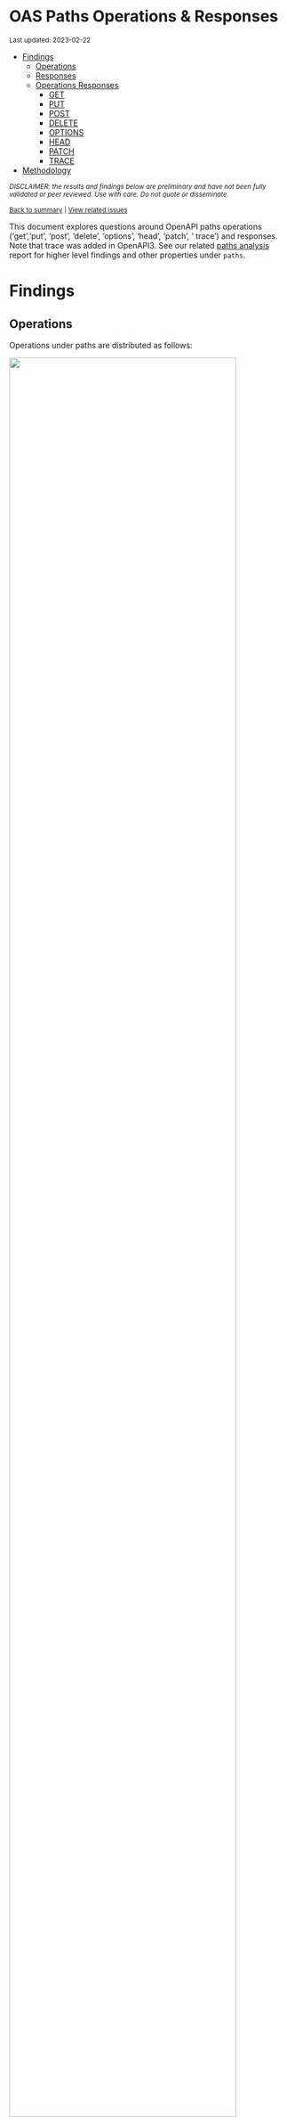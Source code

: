 OAS Paths Operations & Responses
================
<sup>Last updated: 2023-02-22</sup>

- <a href="#findings" id="toc-findings">Findings</a>
  - <a href="#operations" id="toc-operations">Operations</a>
  - <a href="#responses" id="toc-responses">Responses</a>
  - <a href="#operations-responses" id="toc-operations-responses">Operations
    Responses</a>
    - <a href="#get" id="toc-get">GET</a>
    - <a href="#put" id="toc-put">PUT</a>
    - <a href="#post" id="toc-post">POST</a>
    - <a href="#delete" id="toc-delete">DELETE</a>
    - <a href="#options" id="toc-options">OPTIONS</a>
    - <a href="#head" id="toc-head">HEAD</a>
    - <a href="#patch" id="toc-patch">PATCH</a>
    - <a href="#trace" id="toc-trace">TRACE</a>
- <a href="#methodology" id="toc-methodology">Methodology</a>

<sup>*DISCLAIMER: the results and findings below are preliminary and
have not been fully validated or peer reviewed. Use with care. Do not
quote or disseminate.*</sup>

<sup>[Back to summary](oas_summary.md) \| [View related
issues](https://github.com/postman-open-technologies/knowledge-base/labels/oas%3Aoperations)</sup>

This document explores questions around OpenAPI paths operations
(‘get’,‘put’, ‘post’, ‘delete’, ‘options’, ‘head’, ‘patch’, ’ trace’)
and responses. Note that trace was added in OpenAPI3. See our related
[paths analysis](oas_paths.md) report for higher level findings and
other properties under `paths`.

# Findings

## Operations

Operations under paths are distributed as follows:

<img src="oas_paths_operations_files/figure-gfm/oas_paths_operations-1.png" width="90%" />

<details>
<summary>
Table: Counts and percentages of operations under paths
</summary>

| operation |      n |       pct |
|:----------|-------:|----------:|
| get       | 171665 | 0.5086310 |
| post      |  94668 | 0.2804945 |
| put       |  31867 | 0.0944196 |
| delete    |  29825 | 0.0883693 |
| patch     |   8352 | 0.0247464 |
| options   |    775 | 0.0022963 |
| head      |    352 | 0.0010430 |

</details>

## Responses

- Across all 875,275 responses, the most common codes or values are
  `200` 287,227 (32.8%), `400` 97,316 (11.1%), `404` 88,594 (10.1%),
  `401` 78,891 (9%), and `500` 64,642 (7.4%)
- A number of unassigned, / invalid codes and extensions were found. See
  table below for details.
- No significant variations were observed across specification versions
  (2.x vs 3.x) or collections

<img src="oas_paths_operations_files/figure-gfm/oas_paths_responses-1.png" width="90%" />

<details>
<summary>
Table: Counts and percentages of responses under paths (across all
operations)
</summary>

| response                             |      n |       pct |
|:-------------------------------------|-------:|----------:|
| 200                                  | 287227 | 0.3281563 |
| 400                                  |  97316 | 0.1111833 |
| 404                                  |  88594 | 0.1012185 |
| 401                                  |  78891 | 0.0901328 |
| 500                                  |  64642 | 0.0738534 |
| 403                                  |  64138 | 0.0732775 |
| default                              |  52657 | 0.0601605 |
| 201                                  |  22753 | 0.0259953 |
| 204                                  |  21229 | 0.0242541 |
| 429                                  |  15637 | 0.0178652 |
| 405                                  |  11631 | 0.0132884 |
| 409                                  |   9316 | 0.0106435 |
| 422                                  |   7937 | 0.0090680 |
| 202                                  |   7378 | 0.0084294 |
| 503                                  |   6550 | 0.0074834 |
| 415                                  |   6430 | 0.0073463 |
| 406                                  |   5646 | 0.0064505 |
| 502                                  |   3326 | 0.0037999 |
| 501                                  |   3187 | 0.0036411 |
| 304                                  |   2244 | 0.0025638 |
| 410                                  |   1752 | 0.0020017 |
| 504                                  |   1697 | 0.0019388 |
| 408                                  |   1431 | 0.0016349 |
| 412                                  |   1227 | 0.0014018 |
| 5XX                                  |   1017 | 0.0011619 |
| 480                                  |    964 | 0.0011014 |
| 4XX                                  |    886 | 0.0010123 |
| 481                                  |    872 | 0.0009963 |
| 482                                  |    730 | 0.0008340 |
| 302                                  |    679 | 0.0007758 |
| 483                                  |    536 | 0.0006124 |
| 402                                  |    528 | 0.0006032 |
| 413                                  |    507 | 0.0005792 |
| 300                                  |    414 | 0.0004730 |
| 484                                  |    405 | 0.0004627 |
| 420                                  |    386 | 0.0004410 |
| 207                                  |    360 | 0.0004113 |
| 485                                  |    285 | 0.0003256 |
| 301                                  |    271 | 0.0003096 |
| 307                                  |    212 | 0.0002422 |
| 505                                  |    202 | 0.0002308 |
| 203                                  |    198 | 0.0002262 |
| 486                                  |    183 | 0.0002091 |
| 414                                  |    179 | 0.0002045 |
| 303                                  |    148 | 0.0001691 |
| 206                                  |    143 | 0.0001634 |
| 418                                  |    137 | 0.0001565 |
| 487                                  |    124 | 0.0001417 |
| 205                                  |    102 | 0.0001165 |
| 416                                  |     93 | 0.0001063 |
| 417                                  |     91 | 0.0001040 |
| 419                                  |     91 | 0.0001040 |
| 456                                  |     73 | 0.0000834 |
| 426                                  |     69 | 0.0000788 |
| 424                                  |     68 | 0.0000777 |
| 488                                  |     65 | 0.0000743 |
| 555                                  |     62 | 0.0000708 |
| 449                                  |     56 | 0.0000640 |
| 529                                  |     55 | 0.0000628 |
| 423                                  |     46 | 0.0000526 |
| 489                                  |     46 | 0.0000526 |
| 308                                  |     45 | 0.0000514 |
| 490                                  |     39 | 0.0000446 |
| 510                                  |     39 | 0.0000446 |
| 210                                  |     37 | 0.0000423 |
| 299                                  |     37 | 0.0000423 |
| 411                                  |     37 | 0.0000423 |
| 491                                  |     34 | 0.0000388 |
| 596                                  |     34 | 0.0000388 |
| 599                                  |     30 | 0.0000343 |
| 999                                  |     30 | 0.0000343 |
| 492                                  |     29 | 0.0000331 |
| 461                                  |     26 | 0.0000297 |
| 512                                  |     26 | 0.0000297 |
| 520                                  |     26 | 0.0000297 |
| 507                                  |     25 | 0.0000286 |
| 909                                  |     25 | 0.0000286 |
| 493                                  |     24 | 0.0000274 |
| 515                                  |     23 | 0.0000263 |
| 521                                  |     23 | 0.0000263 |
| 101                                  |     22 | 0.0000251 |
| 494                                  |     22 | 0.0000251 |
| 495                                  |     22 | 0.0000251 |
| 553                                  |     22 | 0.0000251 |
| 407                                  |     21 | 0.0000240 |
| 496                                  |     20 | 0.0000228 |
| 460                                  |     19 | 0.0000217 |
| 497                                  |     19 | 0.0000217 |
| 499                                  |     19 | 0.0000217 |
| 498                                  |     18 | 0.0000206 |
| x-csm-error-codes                    |     18 | 0.0000206 |
| 421                                  |     16 | 0.0000183 |
| 100                                  |     12 | 0.0000137 |
| 2XX                                  |     12 | 0.0000137 |
| 428                                  |     10 | 0.0000114 |
| 506                                  |     10 | 0.0000114 |
| 462                                  |      9 | 0.0000103 |
| 508                                  |      9 | 0.0000103 |
| 425                                  |      8 | 0.0000091 |
| 509                                  |      8 | 0.0000091 |
| 511                                  |      8 | 0.0000091 |
| 900                                  |      8 | 0.0000091 |
| 430                                  |      7 | 0.0000080 |
| 531                                  |      7 | 0.0000080 |
| 102                                  |      6 | 0.0000069 |
| 451                                  |      6 | 0.0000069 |
| 457                                  |      6 | 0.0000069 |
| 467                                  |      6 | 0.0000069 |
| 513                                  |      6 | 0.0000069 |
| 514                                  |      6 | 0.0000069 |
| 450                                  |      5 | 0.0000057 |
| 463                                  |      5 | 0.0000057 |
| 477                                  |      5 | 0.0000057 |
| 478                                  |      5 | 0.0000057 |
| 479                                  |      5 | 0.0000057 |
| 516                                  |      5 | 0.0000057 |
| 910                                  |      5 | 0.0000057 |
| x-notification                       |      5 | 0.0000057 |
| x-vendor-operation-response-property |      5 | 0.0000057 |
| 208                                  |      4 | 0.0000046 |
| 226                                  |      4 | 0.0000046 |
| 440                                  |      4 | 0.0000046 |
| 465                                  |      4 | 0.0000046 |
| 466                                  |      4 | 0.0000046 |
| 522                                  |      4 | 0.0000046 |
| 523                                  |      4 | 0.0000046 |
| 550                                  |      4 | 0.0000046 |
| 703                                  |      4 | 0.0000046 |
| x-32700                              |      4 | 0.0000046 |
| x-std-errors                         |      4 | 0.0000046 |
| 222                                  |      3 | 0.0000034 |
| 438                                  |      3 | 0.0000034 |
| 455                                  |      3 | 0.0000034 |
| 458                                  |      3 | 0.0000034 |
| 464                                  |      3 | 0.0000034 |
| 468                                  |      3 | 0.0000034 |
| 475                                  |      3 | 0.0000034 |
| 517                                  |      3 | 0.0000034 |
| 524                                  |      3 | 0.0000034 |
| 525                                  |      3 | 0.0000034 |
| 526                                  |      3 | 0.0000034 |
| 527                                  |      3 | 0.0000034 |
| 540                                  |      3 | 0.0000034 |
| 552                                  |      3 | 0.0000034 |
| x-3                                  |      3 | 0.0000034 |
| x-32602                              |      3 | 0.0000034 |
| 236                                  |      2 | 0.0000023 |
| 444                                  |      2 | 0.0000023 |
| 448                                  |      2 | 0.0000023 |
| 454                                  |      2 | 0.0000023 |
| 473                                  |      2 | 0.0000023 |
| 518                                  |      2 | 0.0000023 |
| 528                                  |      2 | 0.0000023 |
| 530                                  |      2 | 0.0000023 |
| 551                                  |      2 | 0.0000023 |
| 103                                  |      1 | 0.0000011 |
| 209                                  |      1 | 0.0000011 |
| 215                                  |      1 | 0.0000011 |
| 218                                  |      1 | 0.0000011 |
| 220                                  |      1 | 0.0000011 |
| 250                                  |      1 | 0.0000011 |
| 255                                  |      1 | 0.0000011 |
| 305                                  |      1 | 0.0000011 |
| 306                                  |      1 | 0.0000011 |
| 333                                  |      1 | 0.0000011 |
| 431                                  |      1 | 0.0000011 |
| 469                                  |      1 | 0.0000011 |
| 472                                  |      1 | 0.0000011 |
| 474                                  |      1 | 0.0000011 |
| 476                                  |      1 | 0.0000011 |
| 532                                  |      1 | 0.0000011 |
| 533                                  |      1 | 0.0000011 |
| 534                                  |      1 | 0.0000011 |
| 535                                  |      1 | 0.0000011 |
| 536                                  |      1 | 0.0000011 |
| 544                                  |      1 | 0.0000011 |
| 560                                  |      1 | 0.0000011 |
| 561                                  |      1 | 0.0000011 |
| 591                                  |      1 | 0.0000011 |
| 593                                  |      1 | 0.0000011 |
| 598                                  |      1 | 0.0000011 |
| 601                                  |      1 | 0.0000011 |
| 704                                  |      1 | 0.0000011 |
| x-codegen-request-body-name          |      1 | 0.0000011 |
| x-swrclassic                         |      1 | 0.0000011 |

</details>

## Operations Responses

### GET

- GET is the \#1 ranked operation
- Across the 424,278 responses for GET, the most common values are `200`
  165,024 (38.9%), `404` 45,593 (10.7%), `400` 41,722 (9.8%), `401`
  36,517 (8.6%), and `500` 31,847 (7.5%)

<img src="oas_paths_operations_files/figure-gfm/oas_paths_operations_responses_get-1.png" width="90%" />

<details>
<summary>
Table: Counts and percentages of responses for the GET operation
</summary>

| response                             |      n |       pct |
|:-------------------------------------|-------:|----------:|
| 200                                  | 165024 | 0.3889525 |
| 404                                  |  45593 | 0.1074602 |
| 400                                  |  41722 | 0.0983365 |
| 401                                  |  36517 | 0.0860686 |
| 500                                  |  31847 | 0.0750616 |
| 403                                  |  29805 | 0.0702488 |
| default                              |  27634 | 0.0651318 |
| 429                                  |   7532 | 0.0177525 |
| 405                                  |   4433 | 0.0104483 |
| 204                                  |   3840 | 0.0090507 |
| 503                                  |   3809 | 0.0089776 |
| 406                                  |   3389 | 0.0079877 |
| 415                                  |   3066 | 0.0072264 |
| 202                                  |   2470 | 0.0058217 |
| 409                                  |   2311 | 0.0054469 |
| 422                                  |   2152 | 0.0050721 |
| 502                                  |   1895 | 0.0044664 |
| 304                                  |   1670 | 0.0039361 |
| 501                                  |   1467 | 0.0034576 |
| 504                                  |   1170 | 0.0027576 |
| 410                                  |    835 | 0.0019680 |
| 408                                  |    659 | 0.0015532 |
| 5XX                                  |    508 | 0.0011973 |
| 4XX                                  |    484 | 0.0011408 |
| 302                                  |    374 | 0.0008815 |
| 412                                  |    310 | 0.0007307 |
| 201                                  |    305 | 0.0007189 |
| 420                                  |    252 | 0.0005940 |
| 300                                  |    247 | 0.0005822 |
| 301                                  |    235 | 0.0005539 |
| 402                                  |    206 | 0.0004855 |
| 413                                  |    198 | 0.0004667 |
| 480                                  |    168 | 0.0003960 |
| 203                                  |    167 | 0.0003936 |
| 481                                  |    158 | 0.0003724 |
| 307                                  |    158 | 0.0003724 |
| 505                                  |    146 | 0.0003441 |
| 207                                  |    139 | 0.0003276 |
| 482                                  |    126 | 0.0002970 |
| 414                                  |    123 | 0.0002899 |
| 206                                  |    113 | 0.0002663 |
| 418                                  |    112 | 0.0002640 |
| 416                                  |     78 | 0.0001838 |
| 303                                  |     78 | 0.0001838 |
| 483                                  |     63 | 0.0001485 |
| 484                                  |     48 | 0.0001131 |
| 426                                  |     44 | 0.0001037 |
| 417                                  |     38 | 0.0000896 |
| 456                                  |     35 | 0.0000825 |
| 419                                  |     34 | 0.0000801 |
| 485                                  |     31 | 0.0000731 |
| 423                                  |     28 | 0.0000660 |
| 299                                  |     28 | 0.0000660 |
| 529                                  |     28 | 0.0000660 |
| 555                                  |     27 | 0.0000636 |
| 553                                  |     21 | 0.0000495 |
| 510                                  |     20 | 0.0000471 |
| 205                                  |     18 | 0.0000424 |
| 424                                  |     17 | 0.0000401 |
| 101                                  |     16 | 0.0000377 |
| 999                                  |     15 | 0.0000354 |
| 308                                  |     15 | 0.0000354 |
| 461                                  |     11 | 0.0000259 |
| 512                                  |     11 | 0.0000259 |
| 909                                  |     10 | 0.0000236 |
| 407                                  |     10 | 0.0000236 |
| 596                                  |     10 | 0.0000236 |
| 462                                  |      8 | 0.0000189 |
| 460                                  |      8 | 0.0000189 |
| 100                                  |      8 | 0.0000189 |
| 520                                  |      8 | 0.0000189 |
| 421                                  |      7 | 0.0000165 |
| 900                                  |      5 | 0.0000118 |
| 910                                  |      5 | 0.0000118 |
| 2XX                                  |      5 | 0.0000118 |
| x-vendor-operation-response-property |      5 | 0.0000118 |
| 411                                  |      5 | 0.0000118 |
| 515                                  |      5 | 0.0000118 |
| 428                                  |      5 | 0.0000118 |
| 521                                  |      5 | 0.0000118 |
| 467                                  |      4 | 0.0000094 |
| x-csm-error-codes                    |      4 | 0.0000094 |
| 465                                  |      4 | 0.0000094 |
| 487                                  |      3 | 0.0000071 |
| 486                                  |      3 | 0.0000071 |
| 449                                  |      3 | 0.0000071 |
| 451                                  |      3 | 0.0000071 |
| 102                                  |      3 | 0.0000071 |
| 703                                  |      3 | 0.0000071 |
| 222                                  |      3 | 0.0000071 |
| 550                                  |      2 | 0.0000047 |
| 444                                  |      2 | 0.0000047 |
| 440                                  |      2 | 0.0000047 |
| 527                                  |      2 | 0.0000047 |
| 526                                  |      2 | 0.0000047 |
| 525                                  |      2 | 0.0000047 |
| 208                                  |      2 | 0.0000047 |
| 523                                  |      2 | 0.0000047 |
| 430                                  |      2 | 0.0000047 |
| 522                                  |      2 | 0.0000047 |
| 511                                  |      2 | 0.0000047 |
| 236                                  |      2 | 0.0000047 |
| 552                                  |      2 | 0.0000047 |
| 490                                  |      1 | 0.0000024 |
| 425                                  |      1 | 0.0000024 |
| 431                                  |      1 | 0.0000024 |
| 450                                  |      1 | 0.0000024 |
| 333                                  |      1 | 0.0000024 |
| 472                                  |      1 | 0.0000024 |
| 306                                  |      1 | 0.0000024 |
| 305                                  |      1 | 0.0000024 |
| 226                                  |      1 | 0.0000024 |
| 488                                  |      1 | 0.0000024 |
| 489                                  |      1 | 0.0000024 |
| 491                                  |      1 | 0.0000024 |
| 494                                  |      1 | 0.0000024 |
| 495                                  |      1 | 0.0000024 |
| 496                                  |      1 | 0.0000024 |
| 497                                  |      1 | 0.0000024 |
| 498                                  |      1 | 0.0000024 |
| 499                                  |      1 | 0.0000024 |
| 220                                  |      1 | 0.0000024 |
| 218                                  |      1 | 0.0000024 |
| 210                                  |      1 | 0.0000024 |
| 103                                  |      1 | 0.0000024 |
| 506                                  |      1 | 0.0000024 |
| 507                                  |      1 | 0.0000024 |
| 508                                  |      1 | 0.0000024 |
| 509                                  |      1 | 0.0000024 |
| 524                                  |      1 | 0.0000024 |
| 528                                  |      1 | 0.0000024 |
| 530                                  |      1 | 0.0000024 |
| 544                                  |      1 | 0.0000024 |
| 551                                  |      1 | 0.0000024 |
| 560                                  |      1 | 0.0000024 |
| 561                                  |      1 | 0.0000024 |
| 598                                  |      1 | 0.0000024 |
| 601                                  |      1 | 0.0000024 |
| x-codegen-request-body-name          |      1 | 0.0000024 |
| x-swrclassic                         |      1 | 0.0000024 |

</details>

### PUT

- PUT is the \#3 ranked operation
- Across the 99,832 responses for PUT, the most common values are `200`
  26,533 (26.6%), `400` 13,747 (13.8%), `404` 12,129 (12.1%), `401`
  10,040 (10.1%), and `403` 8,479 (8.5%)

<img src="oas_paths_operations_files/figure-gfm/oas_paths_operations_responses_put-1.png" width="90%" />

<details>
<summary>
Table: Counts and percentages of responses for the PUT operation
</summary>

| response |     n |       pct |
|:---------|------:|----------:|
| 200      | 26533 | 0.2657765 |
| 400      | 13747 | 0.1377013 |
| 404      | 12129 | 0.1214941 |
| 401      | 10040 | 0.1005690 |
| 403      |  8479 | 0.0849327 |
| 500      |  7549 | 0.0756170 |
| default  |  4357 | 0.0436433 |
| 429      |  3744 | 0.0375030 |
| 201      |  2936 | 0.0294094 |
| 204      |  2520 | 0.0252424 |
| 405      |  1398 | 0.0140035 |
| 422      |  1155 | 0.0115694 |
| 409      |   966 | 0.0096763 |
| 202      |   828 | 0.0082939 |
| 415      |   529 | 0.0052989 |
| 406      |   387 | 0.0038765 |
| 503      |   384 | 0.0038465 |
| 412      |   332 | 0.0033256 |
| 501      |   319 | 0.0031954 |
| 502      |   229 | 0.0022939 |
| 410      |   215 | 0.0021536 |
| 408      |   161 | 0.0016127 |
| 304      |   114 | 0.0011419 |
| 5XX      |    59 | 0.0005910 |
| 504      |    51 | 0.0005109 |
| 207      |    46 | 0.0004608 |
| 505      |    41 | 0.0004107 |
| 205      |    39 | 0.0003907 |
| 481      |    34 | 0.0003406 |
| 482      |    34 | 0.0003406 |
| 480      |    34 | 0.0003406 |
| 485      |    30 | 0.0003005 |
| 483      |    30 | 0.0003005 |
| 484      |    30 | 0.0003005 |
| 486      |    27 | 0.0002705 |
| 307      |    25 | 0.0002504 |
| 301      |    24 | 0.0002404 |
| 413      |    24 | 0.0002404 |
| 302      |    23 | 0.0002304 |
| 487      |    23 | 0.0002304 |
| 210      |    22 | 0.0002204 |
| 521      |    18 | 0.0001803 |
| 402      |    17 | 0.0001703 |
| 300      |    14 | 0.0001402 |
| 4XX      |    12 | 0.0001202 |
| 555      |    12 | 0.0001202 |
| 420      |    10 | 0.0001002 |
| 414      |    10 | 0.0001002 |
| 417      |     9 | 0.0000902 |
| 416      |     7 | 0.0000701 |
| 456      |     6 | 0.0000601 |
| 203      |     6 | 0.0000601 |
| 424      |     6 | 0.0000601 |
| 423      |     6 | 0.0000601 |
| 510      |     5 | 0.0000501 |
| 2XX      |     4 | 0.0000401 |
| 407      |     4 | 0.0000401 |
| 428      |     4 | 0.0000401 |
| 449      |     4 | 0.0000401 |
| 460      |     4 | 0.0000401 |
| 461      |     4 | 0.0000401 |
| 308      |     3 | 0.0000301 |
| 303      |     3 | 0.0000301 |
| 550      |     2 | 0.0000200 |
| 515      |     2 | 0.0000200 |
| 419      |     2 | 0.0000200 |
| 206      |     1 | 0.0000100 |
| 524      |     1 | 0.0000100 |
| 540      |     1 | 0.0000100 |
| 551      |     1 | 0.0000100 |
| 552      |     1 | 0.0000100 |
| 100      |     1 | 0.0000100 |
| 703      |     1 | 0.0000100 |
| 418      |     1 | 0.0000100 |
| 507      |     1 | 0.0000100 |
| 411      |     1 | 0.0000100 |
| 512      |     1 | 0.0000100 |

</details>

### POST

- POST is the \#2 ranked operation
- Across the 245,175 responses for POST, the most common values are
  `200` 69,787 (28.5%), `400` 30,097 (12.3%), `401` 22,059 (9%), `500`
  18,934 (7.7%), and `201` 18,849 (7.7%)

<img src="oas_paths_operations_files/figure-gfm/oas_paths_operations_responses_post-1.png" width="90%" />

<details>
<summary>
Table: Counts and percentages of responses for the POST operation
</summary>

| response          |     n |       pct |
|:------------------|------:|----------:|
| 200               | 69787 | 0.2846416 |
| 400               | 30097 | 0.1227572 |
| 401               | 22059 | 0.0899725 |
| 500               | 18934 | 0.0772265 |
| 201               | 18849 | 0.0768798 |
| 403               | 17651 | 0.0719935 |
| 404               | 17149 | 0.0699460 |
| default           | 14935 | 0.0609157 |
| 409               |  4454 | 0.0181666 |
| 405               |  4388 | 0.0178974 |
| 422               |  3498 | 0.0142674 |
| 429               |  3280 | 0.0133782 |
| 204               |  3168 | 0.0129214 |
| 202               |  2741 | 0.0111798 |
| 415               |  1927 | 0.0078597 |
| 503               |  1822 | 0.0074314 |
| 406               |  1088 | 0.0044376 |
| 501               |   961 | 0.0039196 |
| 480               |   730 | 0.0029775 |
| 502               |   711 | 0.0029000 |
| 481               |   648 | 0.0026430 |
| 482               |   540 | 0.0022025 |
| 408               |   440 | 0.0017946 |
| 504               |   423 | 0.0017253 |
| 483               |   415 | 0.0016927 |
| 410               |   402 | 0.0016396 |
| 412               |   329 | 0.0013419 |
| 484               |   302 | 0.0012318 |
| 5XX               |   279 | 0.0011380 |
| 302               |   268 | 0.0010931 |
| 413               |   258 | 0.0010523 |
| 402               |   250 | 0.0010197 |
| 4XX               |   211 | 0.0008606 |
| 485               |   203 | 0.0008280 |
| 304               |   186 | 0.0007586 |
| 486               |   139 | 0.0005669 |
| 207               |   138 | 0.0005629 |
| 420               |   115 | 0.0004691 |
| 487               |    96 | 0.0003916 |
| 488               |    64 | 0.0002610 |
| 303               |    59 | 0.0002406 |
| 300               |    54 | 0.0002203 |
| 489               |    45 | 0.0001835 |
| 419               |    43 | 0.0001754 |
| 449               |    41 | 0.0001672 |
| 414               |    39 | 0.0001591 |
| 490               |    38 | 0.0001550 |
| 417               |    36 | 0.0001468 |
| 491               |    33 | 0.0001346 |
| 599               |    30 | 0.0001224 |
| 205               |    30 | 0.0001224 |
| 492               |    29 | 0.0001183 |
| 456               |    27 | 0.0001101 |
| 411               |    26 | 0.0001060 |
| 596               |    24 | 0.0000979 |
| 493               |    24 | 0.0000979 |
| 529               |    23 | 0.0000938 |
| 206               |    22 | 0.0000897 |
| 495               |    21 | 0.0000857 |
| 203               |    21 | 0.0000857 |
| 507               |    21 | 0.0000857 |
| 494               |    21 | 0.0000857 |
| 496               |    19 | 0.0000775 |
| 424               |    19 | 0.0000775 |
| 520               |    18 | 0.0000734 |
| 499               |    18 | 0.0000734 |
| 497               |    18 | 0.0000734 |
| 498               |    17 | 0.0000693 |
| 418               |    17 | 0.0000693 |
| 307               |    16 | 0.0000653 |
| 308               |    16 | 0.0000653 |
| 999               |    15 | 0.0000612 |
| 426               |    15 | 0.0000612 |
| 909               |    15 | 0.0000612 |
| 515               |    14 | 0.0000571 |
| 512               |    14 | 0.0000571 |
| 210               |    14 | 0.0000571 |
| 510               |    13 | 0.0000530 |
| 505               |    12 | 0.0000489 |
| x-csm-error-codes |    10 | 0.0000408 |
| 421               |     9 | 0.0000367 |
| 506               |     9 | 0.0000367 |
| 423               |     8 | 0.0000326 |
| 508               |     8 | 0.0000326 |
| 299               |     8 | 0.0000326 |
| 460               |     7 | 0.0000286 |
| 425               |     7 | 0.0000286 |
| 407               |     7 | 0.0000286 |
| 531               |     7 | 0.0000286 |
| 509               |     7 | 0.0000286 |
| 101               |     6 | 0.0000245 |
| 514               |     6 | 0.0000245 |
| 457               |     6 | 0.0000245 |
| 513               |     6 | 0.0000245 |
| 511               |     6 | 0.0000245 |
| 478               |     5 | 0.0000204 |
| 477               |     5 | 0.0000204 |
| 463               |     5 | 0.0000204 |
| x-notification    |     5 | 0.0000204 |
| 430               |     5 | 0.0000204 |
| 516               |     5 | 0.0000204 |
| 416               |     5 | 0.0000204 |
| 479               |     5 | 0.0000204 |
| x-32700           |     4 | 0.0000163 |
| 450               |     4 | 0.0000163 |
| 466               |     4 | 0.0000163 |
| 461               |     4 | 0.0000163 |
| 517               |     3 | 0.0000122 |
| 438               |     3 | 0.0000122 |
| 468               |     3 | 0.0000122 |
| 475               |     3 | 0.0000122 |
| x-32602           |     3 | 0.0000122 |
| 458               |     3 | 0.0000122 |
| x-3               |     3 | 0.0000122 |
| 455               |     3 | 0.0000122 |
| 102               |     3 | 0.0000122 |
| 464               |     3 | 0.0000122 |
| 451               |     3 | 0.0000122 |
| 555               |     3 | 0.0000122 |
| 900               |     3 | 0.0000122 |
| 448               |     2 | 0.0000082 |
| 208               |     2 | 0.0000082 |
| 226               |     2 | 0.0000082 |
| 2XX               |     2 | 0.0000082 |
| 301               |     2 | 0.0000082 |
| 440               |     2 | 0.0000082 |
| 454               |     2 | 0.0000082 |
| 467               |     2 | 0.0000082 |
| 473               |     2 | 0.0000082 |
| 518               |     2 | 0.0000082 |
| 522               |     2 | 0.0000082 |
| 523               |     2 | 0.0000082 |
| 540               |     2 | 0.0000082 |
| x-std-errors      |     2 | 0.0000082 |
| 530               |     1 | 0.0000041 |
| 534               |     1 | 0.0000041 |
| 535               |     1 | 0.0000041 |
| 536               |     1 | 0.0000041 |
| 532               |     1 | 0.0000041 |
| 553               |     1 | 0.0000041 |
| 528               |     1 | 0.0000041 |
| 591               |     1 | 0.0000041 |
| 593               |     1 | 0.0000041 |
| 527               |     1 | 0.0000041 |
| 526               |     1 | 0.0000041 |
| 525               |     1 | 0.0000041 |
| 704               |     1 | 0.0000041 |
| 524               |     1 | 0.0000041 |
| 476               |     1 | 0.0000041 |
| 474               |     1 | 0.0000041 |
| 469               |     1 | 0.0000041 |
| 462               |     1 | 0.0000041 |
| 255               |     1 | 0.0000041 |
| 250               |     1 | 0.0000041 |
| 215               |     1 | 0.0000041 |
| 100               |     1 | 0.0000041 |
| 533               |     1 | 0.0000041 |

</details>

### DELETE

- DELETE is the \#4 ranked operation
- Across the 77,588 responses for DELETE, the most common values are
  `200` 17,732 (22.9%), `404` 10,561 (13.6%), `204` 10,474 (13.5%),
  `400` 9,044 (11.7%), and `401` 7,195 (9.3%)

<img src="oas_paths_operations_files/figure-gfm/oas_paths_operations_responses_delete-1.png" width="90%" />

<details>
<summary>
Table: Counts and percentages of responses for the DELETE operation
</summary>

| response          |     n |       pct |
|:------------------|------:|----------:|
| 200               | 17732 | 0.2285405 |
| 404               | 10561 | 0.1361164 |
| 204               | 10474 | 0.1349951 |
| 400               |  9044 | 0.1165644 |
| 401               |  7195 | 0.0927334 |
| 403               |  5689 | 0.0733232 |
| 500               |  4670 | 0.0601897 |
| default           |  4495 | 0.0579342 |
| 202               |  1071 | 0.0138037 |
| 405               |   963 | 0.0124117 |
| 409               |   854 | 0.0110069 |
| 429               |   803 | 0.0103495 |
| 422               |   550 | 0.0070887 |
| 415               |   498 | 0.0064185 |
| 406               |   411 | 0.0052972 |
| 503               |   322 | 0.0041501 |
| 501               |   290 | 0.0037377 |
| 502               |   277 | 0.0035701 |
| 412               |   227 | 0.0029257 |
| 410               |   223 | 0.0028742 |
| 201               |   219 | 0.0028226 |
| 304               |   189 | 0.0024359 |
| 408               |   159 | 0.0020493 |
| 5XX               |   102 | 0.0013146 |
| 4XX               |    80 | 0.0010311 |
| 300               |    44 | 0.0005671 |
| 504               |    34 | 0.0004382 |
| 480               |    32 | 0.0004124 |
| 481               |    32 | 0.0004124 |
| 207               |    31 | 0.0003995 |
| 482               |    30 | 0.0003867 |
| 483               |    28 | 0.0003609 |
| 484               |    25 | 0.0003222 |
| 402               |    24 | 0.0003093 |
| 485               |    21 | 0.0002707 |
| 424               |    21 | 0.0002707 |
| 413               |    18 | 0.0002320 |
| 486               |    14 | 0.0001804 |
| 302               |    10 | 0.0001289 |
| 555               |    10 | 0.0001289 |
| 419               |    10 | 0.0001289 |
| 420               |     9 | 0.0001160 |
| 303               |     8 | 0.0001031 |
| 414               |     7 | 0.0000902 |
| 308               |     7 | 0.0000902 |
| 307               |     7 | 0.0000902 |
| 417               |     6 | 0.0000773 |
| 449               |     6 | 0.0000773 |
| 456               |     5 | 0.0000644 |
| 426               |     5 | 0.0000644 |
| 205               |     5 | 0.0000644 |
| 418               |     5 | 0.0000644 |
| 203               |     4 | 0.0000516 |
| 461               |     4 | 0.0000516 |
| 529               |     4 | 0.0000516 |
| 206               |     4 | 0.0000516 |
| 505               |     3 | 0.0000387 |
| x-std-errors      |     2 | 0.0000258 |
| 487               |     2 | 0.0000258 |
| 515               |     2 | 0.0000258 |
| x-csm-error-codes |     2 | 0.0000258 |
| 507               |     1 | 0.0000129 |
| 510               |     1 | 0.0000129 |
| 100               |     1 | 0.0000129 |
| 301               |     1 | 0.0000129 |
| 2XX               |     1 | 0.0000129 |
| 299               |     1 | 0.0000129 |
| 423               |     1 | 0.0000129 |
| 416               |     1 | 0.0000129 |
| 226               |     1 | 0.0000129 |

</details>

### OPTIONS

- OPTIONS is the \#6 ranked operation
- Across the 1,169 responses for OPTIONS, the most common values are
  `200` 726 (62.1%), `204` 110 (9.4%), `401` 104 (8.9%), `403` 100
  (8.6%), and `500` 34 (2.9%)

<img src="oas_paths_operations_files/figure-gfm/oas_paths_operations_responses_options-1.png" width="90%" />

<details>
<summary>
Table: Counts and percentages of responses for the OPTIONS operation
</summary>

| response |   n |       pct |
|:---------|----:|----------:|
| 200      | 726 | 0.6210436 |
| 204      | 110 | 0.0940975 |
| 401      | 104 | 0.0889649 |
| 403      | 100 | 0.0855432 |
| 500      |  34 | 0.0290847 |
| default  |  26 | 0.0222412 |
| 400      |  26 | 0.0222412 |
| 404      |  19 | 0.0162532 |
| 5XX      |  16 | 0.0136869 |
| 502      |   3 | 0.0025663 |
| 504      |   3 | 0.0025663 |
| 409      |   2 | 0.0017109 |

</details>

### HEAD

- HEAD is the \#7 ranked operation
- Across the 838 responses for HEAD, the most common values are `200`
  276 (32.9%), `401` 112 (13.4%), `403` 88 (10.5%), `204` 85 (10.1%),
  and `404` 78 (9.3%)

<img src="oas_paths_operations_files/figure-gfm/oas_paths_operations_responses_head-1.png" width="90%" />

<details>
<summary>
Table: Counts and percentages of responses for the HEAD operation
</summary>

| response |   n |       pct |
|:---------|----:|----------:|
| 200      | 276 | 0.3293556 |
| 401      | 112 | 0.1336516 |
| 403      |  88 | 0.1050119 |
| 204      |  85 | 0.1014320 |
| 404      |  78 | 0.0930788 |
| default  |  78 | 0.0930788 |
| 400      |  38 | 0.0453461 |
| 500      |  37 | 0.0441527 |
| 406      |   8 | 0.0095465 |
| 503      |   7 | 0.0083532 |
| 429      |   6 | 0.0071599 |
| 501      |   3 | 0.0035800 |
| 409      |   3 | 0.0035800 |
| 408      |   2 | 0.0023866 |
| 410      |   2 | 0.0023866 |
| 419      |   2 | 0.0023866 |
| 422      |   2 | 0.0023866 |
| 304      |   2 | 0.0023866 |
| 412      |   2 | 0.0023866 |
| 5XX      |   2 | 0.0023866 |
| 206      |   1 | 0.0011933 |
| 415      |   1 | 0.0011933 |
| 416      |   1 | 0.0011933 |
| 307      |   1 | 0.0011933 |
| 302      |   1 | 0.0011933 |

</details>

### PATCH

- PATCH is the \#5 ranked operation
- Across the 26,395 responses for PATCH, the most common values are
  `200` 7,149 (27.1%), `404` 3,065 (11.6%), `401` 2,864 (10.9%), `400`
  2,642 (10%), and `403` 2,326 (8.8%)

<img src="oas_paths_operations_files/figure-gfm/oas_paths_operations_responses_patch-1.png" width="90%" />

<details>
<summary>
Table: Counts and percentages of responses for the PATCH operation
</summary>

| response          |    n |       pct |
|:------------------|-----:|----------:|
| 200               | 7149 | 0.2708468 |
| 404               | 3065 | 0.1161205 |
| 401               | 2864 | 0.1085054 |
| 400               | 2642 | 0.1000947 |
| 403               | 2326 | 0.0881228 |
| 500               | 1571 | 0.0595188 |
| default           | 1132 | 0.0428869 |
| 204               | 1032 | 0.0390983 |
| 409               |  726 | 0.0275052 |
| 422               |  580 | 0.0219739 |
| 405               |  449 | 0.0170108 |
| 201               |  444 | 0.0168214 |
| 415               |  409 | 0.0154954 |
| 406               |  363 | 0.0137526 |
| 429               |  272 | 0.0103050 |
| 202               |  268 | 0.0101534 |
| 502               |  211 | 0.0079939 |
| 503               |  206 | 0.0078045 |
| 501               |  147 | 0.0055692 |
| 4XX               |   99 | 0.0037507 |
| 304               |   83 | 0.0031445 |
| 410               |   75 | 0.0028414 |
| 300               |   55 | 0.0020837 |
| 5XX               |   51 | 0.0019322 |
| 402               |   31 | 0.0011745 |
| 412               |   27 | 0.0010229 |
| 504               |   16 | 0.0006062 |
| 205               |   10 | 0.0003789 |
| 555               |   10 | 0.0003789 |
| 408               |   10 | 0.0003789 |
| 413               |    9 | 0.0003410 |
| 301               |    9 | 0.0003410 |
| 207               |    6 | 0.0002273 |
| 307               |    5 | 0.0001894 |
| 411               |    5 | 0.0001894 |
| 424               |    5 | 0.0001894 |
| 426               |    5 | 0.0001894 |
| 308               |    4 | 0.0001515 |
| 461               |    3 | 0.0001137 |
| 302               |    3 | 0.0001137 |
| 423               |    3 | 0.0001137 |
| x-csm-error-codes |    2 | 0.0000758 |
| 418               |    2 | 0.0000758 |
| 449               |    2 | 0.0000758 |
| 417               |    2 | 0.0000758 |
| 206               |    2 | 0.0000758 |
| 100               |    1 | 0.0000379 |
| 507               |    1 | 0.0000379 |
| 416               |    1 | 0.0000379 |
| 428               |    1 | 0.0000379 |
| 209               |    1 | 0.0000379 |

</details>

### TRACE

*This operation is excluded from the analysis as it has, sadly, not been
found so far in any API.*

# Methodology

The above statistics are derived from multiple database views querying
the OpenAPI JSON under the `/paths/<path>/<operation>/<responses>`.
